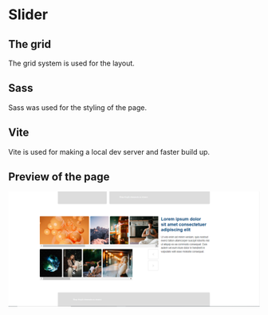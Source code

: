 # Slider

## The grid

The grid system is used for the layout. 

## Sass

Sass was used for the styling of the page.

## Vite
Vite is used for making a local dev server and faster build up.

## Preview of the page
![alt text](https://github.com/winterBeka97/two-row-slider/blob/master/img/two-row-slider.PNG?raw=true)
